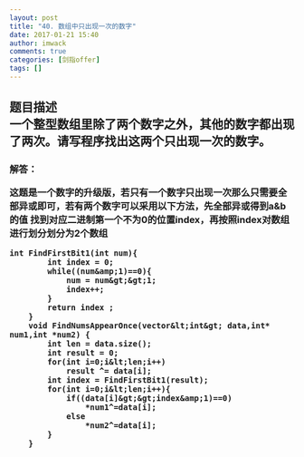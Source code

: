 ```yaml
---
layout: post
title: "40.	数组中只出现一次的数字"
date: 2017-01-21 15:40
author: imwack
comments: true
categories: [剑指offer]
tags: []
---
```

<h2 class="subject-item-title">题目描述


<div class="subject-describe">一个整型数组里除了两个数字之外，其他的数字都出现了两次。请写程序找出这两个只出现一次的数字。</div>
<h3 class="subject-describe">解答：


这题是一个数字的升级版，若只有一个数字只出现一次那么只需要全部异或即可，若有两个数字可以采用以下方法，先全部异或得到a&amp;b的值 找到对应二进制第一个不为0的位置index，再按照index对数组进行划分划分为2个数组


	int FindFirstBit1(int num){
            int index = 0;
            while((num&amp;1)==0){
                num = num&gt;&gt;1;
                index++;
            }
            return index ; 
        }
        void FindNumsAppearOnce(vector&lt;int&gt; data,int* num1,int *num2) {
            int len = data.size();
            int result = 0;
            for(int i=0;i&lt;len;i++)
                result ^= data[i];
            int index = FindFirstBit1(result);
            for(int i=0;i&lt;len;i++){
                if((data[i]&gt;&gt;index&amp;1)==0)
                    *num1^=data[i];
                else
                    *num2^=data[i];
            }
        }


